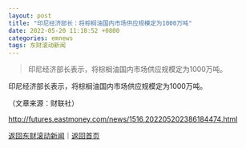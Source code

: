 ```yaml
---
layout: post
title: "印尼经济部长：将棕榈油国内市场供应规模定为1000万吨"
date: 2022-05-20 11:18:52 +0800
categories: emnews
tags: 东财滚动新闻
---
```

> 印尼经济部长表示，将棕榈油国内市场供应规模定为1000万吨。

<p>印尼经济部长表示，将棕榈油国内市场供应规模定为1000万吨。</p><p class="em_media">（文章来源：财联社）</p>

<http://futures.eastmoney.com/news/1516,202205202386184474.html>

[返回东财滚动新闻](//finews.withounder.com/emnews/)｜[返回首页](//finews.withounder.com/)